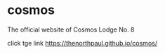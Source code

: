 # cosmos
The official website of Cosmos Lodge No. 8

click tge link https://thenorthpaul.github.io/cosmos/
